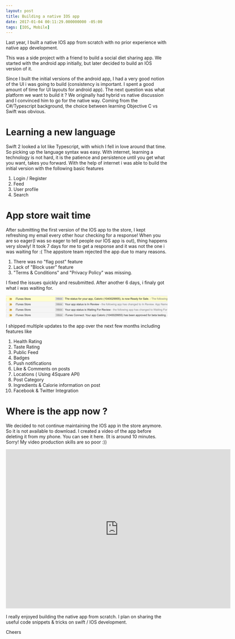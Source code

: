 ```yaml
---
layout: post
title: Building a native IOS app
date: 2017-01-04 00:11:29.000000000 -05:00 
tags: [IOS, Mobile]
---
```


Last year, I built a native IOS app from scratch with no prior experience with native app development.

This was a side project with a friend to build a social diet sharing app. We started with the android app initially, but later decided to build an IOS version of it. 

Since I built the initial versions of the android app, I had a very good notion of the UI i was going to build (consistency is important. I spent a good amount of time for UI layouts for  android app). The next question was what platform we want to build it ? We originally had hybrid vs native discussion and  I convinced him to go for the native way. Coming from the C#/Typescript background, the choice between learning Objective C vs Swift was obvious.


Learning  a new language
====

Swift 2 looked a lot like Typescript, with which I fell in love around that time. So picking up the language syntax was easy. With internet, learning a technology is not hard, it is the patience and persistence until you get what you want, takes you forward. With the help of internet i was able to build the initial version with the following basic features

1. Login / Register
2. Feed
3. User profile
4. Search 

App store wait time
====
After submitting the first version of the IOS app to the store, I kept refreshing my email every other hour checking for a response! When you are so eager(I was so eager to tell people our IOS app is out), thing happens very slowly! It took 7 days for me to get a response and it was not the one i was waiting for :( The appstore team rejected the app due to many reasons.

1. There was no "flag post" feature
2. Lack of "Block user" feature
3. "Terms & Conditions" and "Privacy Policy" was missing.


I fixed the issues quickly and resubmitted. After another 6 days, i finaly got what i was waiting for.

![Gravatar tag helper][1]

[1]: /assets/Caloric-approved.png

I shipped multiple updates to the app over the next few months including features like

1. Health Rating
2. Taste Rating
3. Public Feed
4. Badges
5. Push notifications
6. Like & Comments on posts
7. Locations ( Using 4Square API)
8. Post Category
9. Ingredients & Calorie information on post
10. Facebook & Twitter Integration


Where is the app now ? 
====

We decided to not continue maintaining the IOS app in the store anymore. So it is not available to download. I created a video of the app before deleting it from my phone. You can see it here. (It is around 10 minutes. Sorry! My video production skills are so poor :))

<iframe width="700" height="495" src="http://www.youtube.com/embed/duDTEDQrYaU" frameborder="0" allowfullscreen></iframe>

I really enjoyed building the native app from scratch. I plan on sharing the useful code snippets & tricks on swift / IOS development.

Cheers



